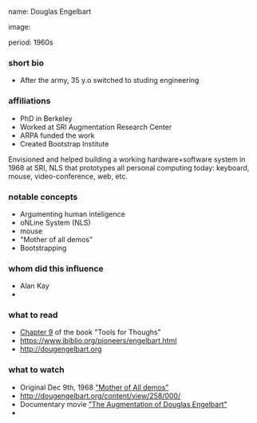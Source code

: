 name: Douglas Engelbart

image:

period: 1960s

### short bio
 - After the army, 35 y.o switched to studing engineering

### affiliations
 - PhD in Berkeley
 - Worked at SRI Augmentation Research Center
 - ARPA funded the work
 - Created Bootstrap Institute

Envisioned and helped building a working hardware+software system in 1968 at SRI, NLS that prototypes all personal computing today: keyboard, mouse, video-conference, web, etc.

### notable concepts
 - Argumenting human inteligence
 - oNLine System (NLS)
 - mouse
 - "Mother of all demos"
 - Bootstrapping

### whom did this influence
 - Alan Kay
 -

### what to read
 - [Chapter 9](http://www.rheingold.com/texts/tft/09.html#Chap09) of the book "Tools for Thoughs"
 - https://www.ibiblio.org/pioneers/engelbart.html
 - http://dougengelbart.org

### what to watch
 - Original Dec 9th, 1968 ["Mother of All demos"](http://www.dougengelbart.org/content/view/374/464/)
 - http://dougengelbart.org/content/view/258/000/
 - Documentary movie ["The Augmentation of Douglas Engelbart"](http://www.augmentationfilm.com)
 - 
